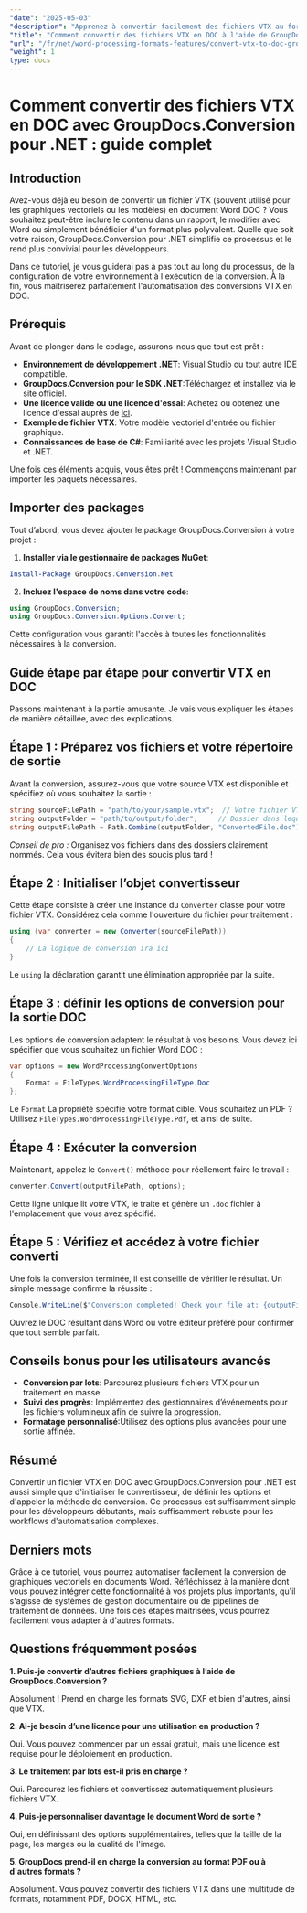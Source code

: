 ```yaml
---
"date": "2025-05-03"
"description": "Apprenez à convertir facilement des fichiers VTX au format DOC avec GroupDocs.Conversion pour .NET grâce à ce guide complet. Découvrez la configuration, la mise en œuvre et les bonnes pratiques."
"title": "Comment convertir des fichiers VTX en DOC à l'aide de GroupDocs.Conversion pour .NET ? Un guide complet"
"url": "/fr/net/word-processing-formats-features/convert-vtx-to-doc-groupdocs-conversion-dotnet/"
"weight": 1
type: docs
---
```

# Comment convertir des fichiers VTX en DOC avec GroupDocs.Conversion pour .NET : guide complet

## Introduction

Avez-vous déjà eu besoin de convertir un fichier VTX (souvent utilisé pour les graphiques vectoriels ou les modèles) en document Word DOC ? Vous souhaitez peut-être inclure le contenu dans un rapport, le modifier avec Word ou simplement bénéficier d'un format plus polyvalent. Quelle que soit votre raison, GroupDocs.Conversion pour .NET simplifie ce processus et le rend plus convivial pour les développeurs. 

Dans ce tutoriel, je vous guiderai pas à pas tout au long du processus, de la configuration de votre environnement à l'exécution de la conversion. À la fin, vous maîtriserez parfaitement l'automatisation des conversions VTX en DOC.

## Prérequis

Avant de plonger dans le codage, assurons-nous que tout est prêt :

- **Environnement de développement .NET**: Visual Studio ou tout autre IDE compatible.
- **GroupDocs.Conversion pour le SDK .NET**:Téléchargez et installez via le site officiel.
- **Une licence valide ou une licence d'essai**: Achetez ou obtenez une licence d'essai auprès de [ici](https://releases.groupdocs.com/conversion/net/).
- **Exemple de fichier VTX**: Votre modèle vectoriel d'entrée ou fichier graphique.
- **Connaissances de base de C#**: Familiarité avec les projets Visual Studio et .NET.

Une fois ces éléments acquis, vous êtes prêt ! Commençons maintenant par importer les paquets nécessaires.

## Importer des packages

Tout d’abord, vous devez ajouter le package GroupDocs.Conversion à votre projet :

1. **Installer via le gestionnaire de packages NuGet**:

```powershell
Install-Package GroupDocs.Conversion.Net
```

2. **Incluez l'espace de noms dans votre code**:

```csharp
using GroupDocs.Conversion;
using GroupDocs.Conversion.Options.Convert;
```

Cette configuration vous garantit l'accès à toutes les fonctionnalités nécessaires à la conversion.

## Guide étape par étape pour convertir VTX en DOC

Passons maintenant à la partie amusante. Je vais vous expliquer les étapes de manière détaillée, avec des explications.

## Étape 1 : Préparez vos fichiers et votre répertoire de sortie

Avant la conversion, assurez-vous que votre source VTX est disponible et spécifiez où vous souhaitez la sortie :

```csharp
string sourceFilePath = "path/to/your/sample.vtx";  // Votre fichier VTX d'entrée
string outputFolder = "path/to/output/folder";     // Dossier dans lequel le fichier converti sera enregistré
string outputFilePath = Path.Combine(outputFolder, "ConvertedFile.doc");
```

*Conseil de pro :* Organisez vos fichiers dans des dossiers clairement nommés. Cela vous évitera bien des soucis plus tard !

## Étape 2 : Initialiser l’objet convertisseur

Cette étape consiste à créer une instance du `Converter` classe pour votre fichier VTX. Considérez cela comme l'ouverture du fichier pour traitement :

```csharp
using (var converter = new Converter(sourceFilePath))
{
    // La logique de conversion ira ici
}
```

Le `using` la déclaration garantit une élimination appropriée par la suite.

## Étape 3 : définir les options de conversion pour la sortie DOC

Les options de conversion adaptent le résultat à vos besoins. Vous devez ici spécifier que vous souhaitez un fichier Word DOC :

```csharp
var options = new WordProcessingConvertOptions
{
    Format = FileTypes.WordProcessingFileType.Doc
};
```

Le `Format` La propriété spécifie votre format cible. Vous souhaitez un PDF ? Utilisez `FileTypes.WordProcessingFileType.Pdf`, et ainsi de suite.

## Étape 4 : Exécuter la conversion

Maintenant, appelez le `Convert()` méthode pour réellement faire le travail :

```csharp
converter.Convert(outputFilePath, options);
```

Cette ligne unique lit votre VTX, le traite et génère un `.doc` fichier à l'emplacement que vous avez spécifié.

## Étape 5 : Vérifiez et accédez à votre fichier converti

Une fois la conversion terminée, il est conseillé de vérifier le résultat. Un simple message confirme la réussite :

```csharp
Console.WriteLine($"Conversion completed! Check your file at: {outputFilePath}");
```

Ouvrez le DOC résultant dans Word ou votre éditeur préféré pour confirmer que tout semble parfait.

## Conseils bonus pour les utilisateurs avancés

- **Conversion par lots**: Parcourez plusieurs fichiers VTX pour un traitement en masse.
- **Suivi des progrès**: Implémentez des gestionnaires d’événements pour les fichiers volumineux afin de suivre la progression.
- **Formatage personnalisé**:Utilisez des options plus avancées pour une sortie affinée.

## Résumé

Convertir un fichier VTX en DOC avec GroupDocs.Conversion pour .NET est aussi simple que d'initialiser le convertisseur, de définir les options et d'appeler la méthode de conversion. Ce processus est suffisamment simple pour les développeurs débutants, mais suffisamment robuste pour les workflows d'automatisation complexes.

## Derniers mots

Grâce à ce tutoriel, vous pourrez automatiser facilement la conversion de graphiques vectoriels en documents Word. Réfléchissez à la manière dont vous pouvez intégrer cette fonctionnalité à vos projets plus importants, qu'il s'agisse de systèmes de gestion documentaire ou de pipelines de traitement de données. Une fois ces étapes maîtrisées, vous pourrez facilement vous adapter à d'autres formats.

## Questions fréquemment posées

**1. Puis-je convertir d’autres fichiers graphiques à l’aide de GroupDocs.Conversion ?**
  
Absolument ! Prend en charge les formats SVG, DXF et bien d'autres, ainsi que VTX.

**2. Ai-je besoin d’une licence pour une utilisation en production ?**  

Oui. Vous pouvez commencer par un essai gratuit, mais une licence est requise pour le déploiement en production.

**3. Le traitement par lots est-il pris en charge ?**  

Oui. Parcourez les fichiers et convertissez automatiquement plusieurs fichiers VTX.

**4. Puis-je personnaliser davantage le document Word de sortie ?**  

Oui, en définissant des options supplémentaires, telles que la taille de la page, les marges ou la qualité de l'image.

**5. GroupDocs prend-il en charge la conversion au format PDF ou à d'autres formats ?**  

Absolument. Vous pouvez convertir des fichiers VTX dans une multitude de formats, notamment PDF, DOCX, HTML, etc.
